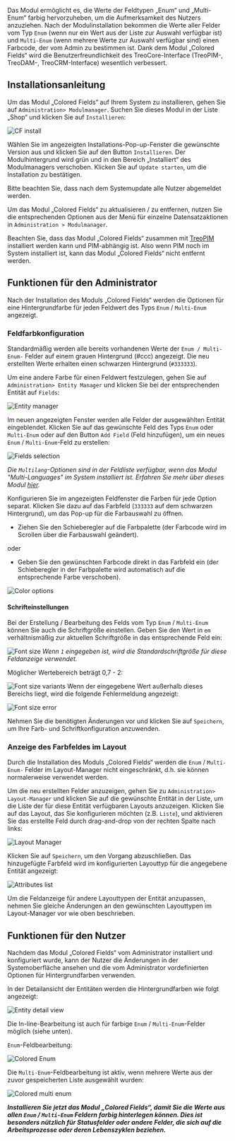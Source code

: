 Das Modul ermöglicht es, die Werte der Feldtypen „Enum“ und „Multi-Enum“ farbig hervorzuheben, um die Aufmerksamkeit des Nutzers anzuziehen. Nach der Modulinstallation bekommen die Werte aller Felder vom Typ `Enum` (wenn nur ein Wert aus der Liste zur Auswahl verfügbar ist) und `Multi-Enum` (wenn mehrere Werte zur Auswahl verfügbar sind) einen Farbcode, der vom Admin zu bestimmen ist.
Dank dem Modul „Colored Fields“ wird die Benutzerfreundlichkeit des TreoCore-Interface (TreoPIM-, TreoDAM-, TreoCRM-Interface) wesentlich verbessert. 

## Installationsanleitung 

Um das Modul „Colored Fields“ auf Ihrem System zu installieren, gehen Sie auf `Administration> Modulmanager`. Suchen Sie dieses Modul in der Liste „Shop“ und klicken Sie auf `Installieren`:

![CF install](_assets/cf-install.jpg)

Wählen Sie im angezeigten Installations-Pop-up-Fenster die gewünschte Version aus und klicken Sie auf den Button `Installieren`. Der Modulhintergrund wird grün und in den Bereich „Installiert“ des Modulmanagers verschoben. Klicken Sie auf `Update starten`, um die Installation zu bestätigen.

Bitte beachten Sie, dass nach dem Systemupdate alle Nutzer abgemeldet werden.

Um das Modul „Colored Fields“ zu aktualisieren / zu entfernen, nutzen Sie die entsprechenden Optionen aus der Menü für einzelne Datensatzaktionen in `Administration > Modulmanager`.

Beachten Sie, dass das Modul „Colored Fields“ zusammen mit [TreoPIM](https://treopim.com/help/what-is-treopim) installiert werden kann und PIM-abhängig ist. Also wenn PIM noch im System installiert ist, kann das Modul „Colored Fields“ nicht entfernt werden.

## Funktionen für den Administrator

Nach der Installation des Moduls „Colored Fields“ werden die Optionen für eine Hintergrundfarbe für jeden Feldwert des Typs `Enum` / `Multi-Enum` angezeigt.
### Feldfarbkonfiguration

Standardmäßig werden alle bereits vorhandenen Werte der `Enum / Multi-Enum-` Felder auf einem grauen Hintergrund (#ccc) angezeigt. Die neu erstellten Werte erhalten einen schwarzen Hintergrund (`#333333`).

Um eine andere Farbe für einen Feldwert festzulegen, gehen Sie auf `Administration> Entity Manager` und klicken Sie bei der entsprechenden Entität auf `Fields`:

![Entity manager](_assets/entity-mngr-fields.jpg)

Im neuen angezeigten Fenster werden alle Felder der ausgewählten Entität eingeblendet. Klicken Sie auf das gewünschte Feld des Typs `Enum` oder `Multi-Enum` oder auf den Button `Add Field` (Feld hinzufügen), um ein neues `Enum` / `Multi-Enum`-Feld zu erstellen: 

![Fields selection](_assets/fields-select.jpg)

*Die `Multilang`-Optionen sind in der Feldliste verfügbar, wenn das Modul "Multi-Languages" im System installiert ist. Erfahren Sie mehr über dieses Modul [hier](https://treopim.com/store/multi-languages).*

Konfigurieren Sie im angezeigten Feldfenster die Farben für jede Option separat. Klicken Sie dazu auf das Farbfeld (`333333` auf dem schwarzen Hintergrund), um das Pop-up für die Farbauswahl zu öffnen.

* Ziehen Sie den Schieberegler auf die Farbpalette (der Farbcode wird im Scrollen über die Farbauswahl geändert).

oder

* Geben Sie den gewünschten Farbcode direkt in das Farbfeld ein (der Schieberegler in der Farbpalette wird automatisch auf die entsprechende Farbe verschoben).

![Color options](_assets/color-options.jpg)

#### Schrifteinstellungen

Bei der Erstellung / Bearbeitung des Felds vom Typ `Enum` / `Multi-Enum` können Sie auch die Schriftgröße einstellen. Geben Sie den Wert in `em` verhältnismäßig zur aktuellen Schriftgröße in das entsprechende Feld ein:

![Font size](_assets/font-size.jpg)
*Wenn `1` eingegeben ist, wird die Standardschriftgröße für diese Feldanzeige verwendet.*

Möglicher Wertebereich beträgt 0,7 - 2:

![Font size variants](_assets/font-size-variants.jpg)
Wenn der eingegebene Wert außerhalb dieses Bereichs liegt, wird die folgende Fehlermeldung angezeigt:

![Font size error](_assets/font-size-error.jpg)

Nehmen Sie die benötigten Änderungen vor und klicken Sie auf `Speichern`, um Ihre Farb- und Schriftkonfiguration anzuwenden.

### Anzeige des Farbfeldes im Layout

Durch die Installation des Moduls „Colored Fields“ werden die `Enum` / `Multi-Enum-` Felder im Layout-Manager nicht eingeschränkt, d.h. sie können normalerweise verwendet werden.

Um die neu erstellten Felder anzuzeigen, gehen Sie zu `Administration> Layout-Manager` und klicken Sie auf die gewünschte Entität in der Liste, um die Liste der für diese Entität verfügbaren Layouts anzuzeigen. Klicken Sie auf das Layout, das Sie konfigurieren möchten (z.B. `Liste`), und aktivieren Sie das erstellte Feld durch drag-and-drop von der rechten Spalte nach links:

![Layout Manager](_assets/layout-mngr.jpg)

Klicken Sie auf `Speichern`, um den Vorgang abzuschließen. Das hinzugefügte Farbfeld wird im konfigurierten Layouttyp für die angegebene Entität angezeigt:

![Attributes list](_assets/attributes-list.jpg)

Um die Feldanzeige für andere Layouttypen der Entität anzupassen, nehmen Sie gleiche Änderungen an den gewünschten Layouttypen im Layout-Manager vor wie oben beschrieben.

## Funktionen für den Nutzer

Nachdem das Modul „Colored Fields“ vom Administrator installiert und konfiguriert wurde, kann der Nutzer die Änderungen in der Systemoberfläche ansehen und die vom Administrator vordefinierten Optionen für Hintergrundfarben verwenden.

In der Detailansicht der Entitäten werden die Hintergrundfarben wie folgt angezeigt:

![Entity detail view](_asset/entity-detail-view.jpg)

Die In-line-Bearbeitung ist auch für farbige `Enum` / `Multi-Enum`-Felder möglich (siehe unten).

`Enum`-Feldbearbeitung:

![Colored Enum](_assets/colored-enum.jpg)

Die `Multi-Enum`-Feldbearbeitung ist aktiv, wenn mehrere Werte aus der zuvor gespeicherten Liste ausgewählt wurden:

![Сolored multi enum](_assets/colored-multi-enum.jpg)

***Installieren Sie jetzt das Modul „Colored Fields“, damit Sie die Werte aus allen `Enum` / `Multi-Enum` Feldern farbig hinterlegen können. Dies ist besonders nützlich für Statusfelder oder andere Felder, die sich auf die Arbeitsprozesse oder deren Lebenszyklen beziehen.***